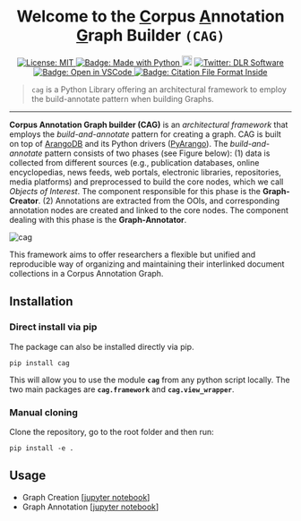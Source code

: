 

<h1 align="center">Welcome to the <u>C</u>orpus <u>A</u>nnotation <u>G</u>raph Builder <code>(CAG)</code> </h1>

<p align="center">
  <a href="https://github.com/DLR-SC/corpus-annotation-graph-builder/blob/master/LICENSE">
    <img alt="License: MIT" src="https://img.shields.io/badge/license-MIT-yellow.svg" target="_blank" />
  </a>
  <a href="https://img.shields.io/badge/Made%20with-Python-1f425f.svg">
    <img src="https://img.shields.io/badge/Made%20with-Python-1f425f.svg" alt="Badge: Made with Python"/>
  </a>
  <a href="https://pypi.org/project/cag/"><img src="https://badge.fury.io/py/cag.svg" alt="Badge: PyPI version" height="18"></a>
  <a href="https://twitter.com/dlr_software">
    <img alt="Twitter: DLR Software" src="https://img.shields.io/twitter/follow/dlr_software.svg?style=social" target="_blank" />
  </a>
  <a href="https://open.vscode.dev/DLR-SC/corpus-annotation-graph-builder">
    <img alt="Badge: Open in VSCode" src="https://img.shields.io/static/v1?logo=visualstudiocode&label=&message=open%20in%20visual%20studio%20code&labelColor=2c2c32&color=007acc&logoColor=007acc" target="_blank" />
  </a>
  <a href="https://citation-file-format.github.io/">
    <img alt="Badge: Citation File Format Inside" src="https://img.shields.io/badge/-citable%20software-green" target="_blank" />
  </a>
</p>


> `cag` is a Python Library offering an architectural framework to employ the build-annotate pattern when building Graphs.

---


**Corpus Annotation Graph builder (CAG)**  is an *architectural framework* that employs the *build-and-annotate* pattern for creating a graph. CAG is built on top of [ArangoDB](https://www.arangodb.com) and its Python drivers ([PyArango](https://pyarango.readthedocs.io/en/latest/)). The *build-and-annotate* pattern consists of two phases (see Figure below): (1) data is collected from different sources (e.g., publication databases, online encyclopedias, news feeds, web portals, electronic libraries, repositories, media platforms) and preprocessed to build the core nodes, which we call *Objects of Interest*. The component responsible for this phase is the **Graph-Creator**. (2) Annotations are extracted from the OOIs, and corresponding annotation nodes are created and linked to the core nodes. The component dealing with this phase is the **Graph-Annotator**.


![cag](https://github.com/DLR-SC/corpus-annotation-graph-builder/blob/main/docs/cag.png?raw=true)


This framework aims to offer researchers a flexible but unified and reproducible way of organizing and maintaining their interlinked document collections in a Corpus Annotation Graph. 

## Installation

### Direct install via pip 

The package can also be installed directly via pip.
```
pip install cag
```

This will allow you to use the module **`cag`** from any python script locally. The two main packages are **`cag.framework`** and **`cag.view_wrapper`**.


### Manual cloning
Clone the repository, go to the root folder and then run:

```
pip install -e .
```
## Usage

* Graph Creation [[jupyter notebook](https://github.com/DLR-SC/corpus-annotation-graph-builder/blob/main/examples/1_create_graph.ipynb)]
* Graph Annotation [[jupyter notebook](https://github.com/DLR-SC/corpus-annotation-graph-builder/blob/main/examples/2_annotate_graph.ipynb)]

